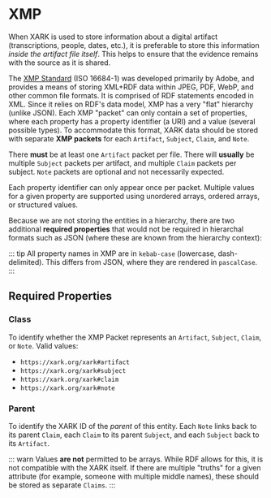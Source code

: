 # XMP

When XARK is used to store information about a digital artifact (transcriptions, people, dates, etc.), it is preferable to store this information _inside the artifact file itself_. This helps to ensure that the evidence remains with the source as it is shared.

The [XMP Standard](https://www.adobe.com/devnet/xmp.html) (ISO 16684-1) was developed primarily by Adobe, and provides a means of storing XML+RDF data within JPEG, PDF, WebP, and other common file formats. It is comprised of RDF statements encoded in XML. Since it relies on RDF's data model, XMP has a very "flat" hierarchy (unlike JSON). Each XMP "packet" can only contain a set of properties, where each property has a property identifier (a URI) and a value (several possible types). To accommodate this format, XARK data should be stored with separate **XMP packets** for each `Artifact`, `Subject`, `Claim`, and `Note`.

There **must** be at least one `Artifact` packet per file. There will **usually** be multiple `Subject` packets per artifact, and multiple `Claim` packets per subject. `Note` packets are optional and not necessarily expected.

Each property identifier can only appear once per packet. Multiple values for a given property are supported using unordered arrays, ordered arrays, or structured values.

Because we are not storing the entities in a hierarchy, there are two additional **required properties** that would not be required in hierarchal formats such as JSON (where these are known from the hierarchy context):

::: tip
All property names in XMP are in `kebab-case` (lowercase, dash-delimited). This differs from JSON, where they are rendered in `pascalCase`.
:::

## Required Properties

### Class

To identify whether the XMP Packet represents an `Artifact`, `Subject`, `Claim`, or `Note`. Valid values:

- `https://xark.org/xark#artifact`
- `https://xark.org/xark#subject`
- `https://xark.org/xark#claim`
- `https://xark.org/xark#note`

### Parent

To identify the XARK ID of the _parent_ of this entity. Each `Note` links back to its parent `Claim`, each `Claim` to its parent `Subject`, and each `Subject` back to its `Artifact`.

::: warn
Values **are not** permitted to be arrays. While RDF allows for this, it is not compatible with the XARK itself. If there are multiple "truths" for a given attribute (for example, someone with multiple middle names), these should be stored as separate `Claims`.
:::
